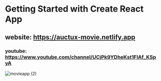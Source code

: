 # Getting Started with Create React App
## website: https://auctux-movie.netlify.app
### youtube: https://www.youtube.com/channel/UCjPk9YDheKst1FlAf_KSpyA
![movieapp (2)](https://user-images.githubusercontent.com/48150537/99060880-b7a92500-25c6-11eb-813a-3dfde674f1fd.png)

